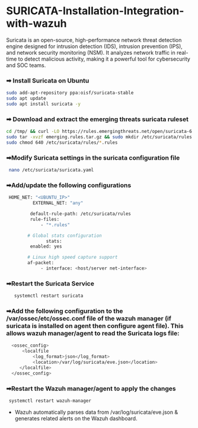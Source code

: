 # SURICATA-Installation-Integration-with-wazuh
Suricata is an open-source, high-performance network threat detection engine designed for intrusion detection (IDS), intrusion prevention (IPS), and network security monitoring (NSM). It analyzes network traffic in real-time to detect malicious activity, making it a powerful tool for cybersecurity and SOC teams.


### ➡ Install Suricata on Ubuntu 
  ```bash
sudo add-apt-repository ppa:oisf/suricata-stable
sudo apt update
sudo apt install suricata -y
  ```
### ➡ Download and extract the emerging threats suricata ruleset
  ```bash
 cd /tmp/ && curl -LO https://rules.emergingthreats.net/open/suricata-6.0.8/emerging.rules.tar.gz
 sudo tar -xvzf emerging.rules.tar.gz && sudo mkdir /etc/suricata/rules && sudo mv rules/*.rules /etc/suricata/rules/
 sudo chmod 640 /etc/suricata/rules/*.rules
 ```
### ➡Modify Suricata settings in the suricata configuration file
 ```bash
  nano /etc/suricata/suricata.yaml
 ```
### ➡Add/update the following configurations
  ```bash
   HOME_NET: "<UBUNTU_IP>"
            EXTERNAL_NET: "any"

           default-rule-path: /etc/suricata/rules
           rule-files:
               - "*.rules"

          # Global stats configuration
                 stats:
           enabled: yes

          # Linux high speed capture support
          af-packet:
               - interface: <host/server net-interface>
   ```
 ### ➡Restart the Suricata Service
 ```bash
    systemctl restart suricata
```

 ### ➡Add the following configuration to the /var/ossec/etc/ossec.conf file of the wazuh manager (if suricata is installed on agent then configure agent file). This allows wazuh manager/agent to read the Suricata logs file:

  ```bash
    <ossec_config>
        <localfile
            <log_format>json</log_format>
            <location>/var/log/suricata/eve.json</location>
       </localfile>
    </ossec_config>
 ```
 ### ➡Restart the Wazuh manager/agent to apply the changes
   ```bash
    systemctl restart wazuh-manager
  ```

 -	Wazuh automatically parses data from /var/log/suricata/eve.json & generates related alerts on the Wazuh dashboard.
